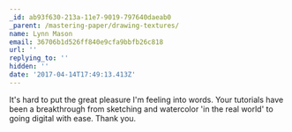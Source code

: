 ```yaml
---
_id: ab93f630-213a-11e7-9019-797640daeab0
_parent: /mastering-paper/drawing-textures/
name: Lynn Mason
email: 36706b1d526ff840e9cfa9bbfb26c818
url: ''
replying_to: ''
hidden: ''
date: '2017-04-14T17:49:13.413Z'
---
```


It's hard to put the great pleasure I'm feeling into words.  Your tutorials
have been a breakthrough from sketching and watercolor 'in the real world' to
going digital with ease. Thank you.
